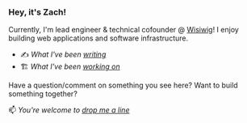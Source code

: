 ### Hey, it's Zach!

Currently, I'm lead engineer & technical cofounder @ [Wisiwig](https://wisiwig.co)! 
I enjoy building web applications and software infrastructure.

- ✍️ *What I've been [writing](https://zachh.me/blog)*
- 🏗️ *What I've been [working on](https://zachh.me/projects)*

Have a question/comment on something you see here? Want to build something together?

📫 *You're welcome to [drop me a line](mailto:zach@zachh.me)*
